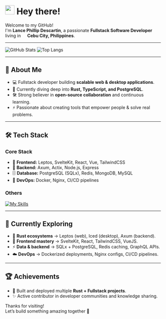 <h1>
  <img src="https://emojis.slackmojis.com/emojis/images/1531849430/4246/blob-sunglasses.gif?1531849430" width="30"/> 
  Hey there!
</h1>

<p>
  Welcome to my GitHub! <br>
  I'm <b>Lance Phillip Descartin</b>, a passionate <b>Fullstack Software Developer</b> living in 
  <img src="https://cdn-icons-png.flaticon.com/512/197/197561.png" width="13"/> <b>Cebu City, Philippines</b>. 
</p>

---

![GitHub Stats](https://github-readme-stats.vercel.app/api?username=icarusvagner&theme=vue-dark&show_icons=true&hide_border=true&count_private=true)
![Top Langs](https://github-readme-stats.vercel.app/api/top-langs/?username=icarusvagner&layout=compact&theme=vue-dark&hide_border=true)

---

## 🚀 About Me

- 💻 Fullstack developer building **scalable web & desktop applications**.  
- 🌱 Currently diving deep into **Rust, TypeScript, and PostgreSQL**.  
- 🛠️ Strong believer in **open-source collaboration** and continuous learning.  
- ⚡ Passionate about creating tools that empower people & solve real problems.  

---
## 🛠 Tech Stack

### Core Stack
- 🎨 **Frontend:** Leptos, SvelteKit, React, Vue, TailwindCSS  
- 🦀 **Backend:** Axum, Actix, Node.js, Express  
- 🗄️ **Database:** PostgreSQL (SQLx), Redis, MongoDB, MySQL  
- 🚢 **DevOps:** Docker, Nginx, CI/CD pipelines 

### Others

[![My Skills](https://skillicons.dev/icons?i=rust,ts,js,html,css,wasm,react,vue,svelte,tauri,nodejs,express,java,php,python,postgres,mysql,mongodb,firebase,supabase,git,docker,express,deno,bootstrap,babel,arch,actix,linux,vim,nginx,jenkins,jest,tailwind,netlify,vercel,postman,redis,graphql,prisma,figma,stackoverflow,yew)](https://skillicons.dev)

---

## 🌱 Currently Exploring

- 🦀 **Rust ecosystems** → Leptos (web), Iced (desktop), Axum (backend).  
- 🎨 **Frontend mastery** → SvelteKit, React, TailwindCSS, VueJS.  
- ⚡ **Data & backend** → SQLx + PostgreSQL, Redis caching, GraphQL APIs.  
- ☁️ **DevOps** → Dockerized deployments, Nginx configs, CI/CD pipelines.  

---

## 🏆 Achievements

- 🚀 Built and deployed multiple **Rust + Fullstack projects**.  
- ✨ Active contributor in developer communities and knowledge sharing.  

<!--
---
## 📬 Get in Touch

- 🐦 [Twitter](https://twitter.com/introvertedbot)  
- ✍️ [Articles](https://theenthusiast.dev)  
- 💼 [LinkedIn](https://www.linkedin.com/in/YOUR-LINK)  
- 📧 Email: **lance@example.com** _(optional to add)_  

---
-->
Thanks for visiting!  
Let’s build something amazing together 🚀
